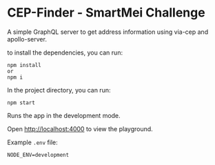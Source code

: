 # CEP-Finder - SmartMei Challenge

A simple GraphQL server to get address information using via-cep and apollo-server.

to install the dependencies, you can run:
```
npm install
or
npm i
```

In the project directory, you can run:

 `npm start`


Runs the app in the development mode.<br  />

Open [http://localhost:4000](http://localhost:4000) to view the playground.


Example `.env` file:

```
NODE_ENV=development
```

